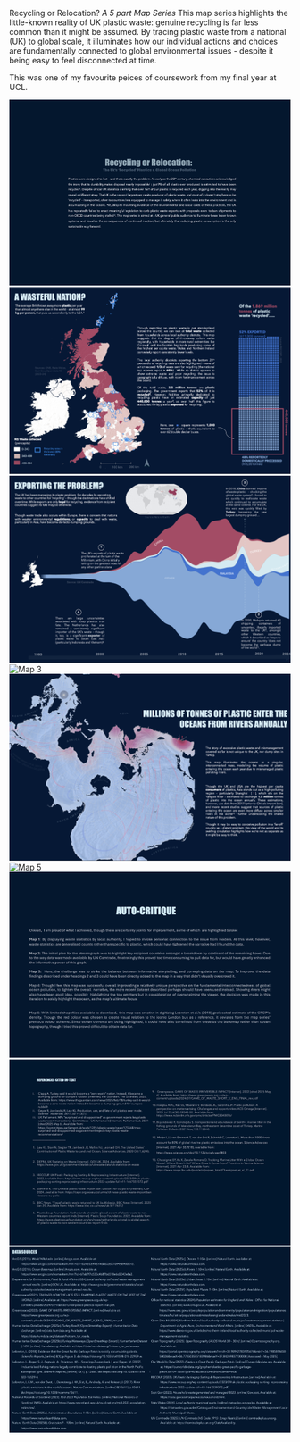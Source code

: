 Recycling or Relocation?
*A 5 part Map Series*
This map series highlights the little-known reality of UK plastic waste: genuine recycling is far less common than it might be assumed. By tracing plastic waste from a national (UK) to global scale, it illuminates how our individual actions and choices are fundamentally connected to global environmental issues - despite it being easy to feel disconnected at time.

This was one of my favourite peices of coursework from my final year at UCL.

![Introduction](/assets/img/data-story-a.png)
![Map 1](/assets/img/data-story-b.png)
![Map 2](/assets/img/data-story-c.png)
![Map 3](/assets/img/data-story-d.png)
![Map 4](/assets/img/data-story-e.png)
![Map 5](/assets/img/data-story-f.png)
![Auto-Critique](/assets/img/data-story-g.png)
![In Text References](/assets/img/data-story-h.png)
![Data Sources](/assets/img/data-story-i.png)
